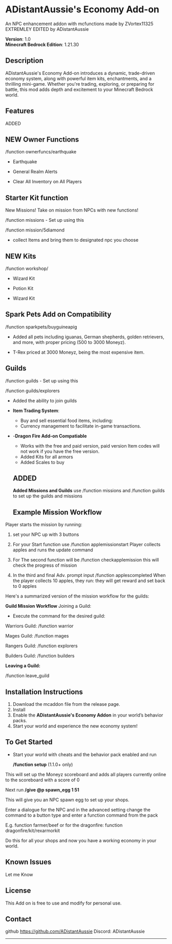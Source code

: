 # ADistantAussie's Economy Add-on

An NPC enhancement addon with mcfunctions made by ZVortex11325 EXTREMLEY EDITED by ADistantAussie

**Version**: 1.0  
**Minecraft Bedrock Edition**: 1.21.30

## Description

ADistantAussie's Economy Add-on introduces a dynamic, trade-driven economy system, along with powerful item kits, enchantments, and a thrilling mini-game. Whether you're trading, exploring, or preparing for battle, this mod adds depth and excitement to your Minecraft Bedrock world.

## Features

  ADDED

##  **NEW Owner Functions** 

/function ownerfuncs/earthquake

 - Earthquake

 - General Realm Alerts 

 - Clear All Inventory on All Players 



  ## **Starter Kit function**

  New Missions! Take on mission from NPCs with new functions!

/function missions - Set up using this

/function mission/5diamond



 - collect Items and bring them to designated npc you choose

## NEW **Kits**

/function workshop/

  - Wizard Kit

 -  Potion Kit

 - Wizard Kit

## **Spark Pets Add on Compatibility**

/function sparkpets/buyguineapig

  - Added all pets including iguanas, German shepherds, golden retrievers, and more, with proper pricing (500 to 3000 Moneyz).

  - T-Rex priced at 3000 Moneyz, being the most expensive item.

## **Guilds**

/function guilds - Set up using this

/function guilds/explorers

- Added the ability to join guilds

- **Item Trading System**: 
  -  Buy and sell essential food items, including:
  - Currency management to facilitate in-game transactions.
  
- -**Dragon Fire Add-on Compatiable**
  - Works with the free and paid version, paid version Item codes will not work if you have the free version. 
  - Added Kits for all armors 
  - Added Scales to buy 
  

  ## ADDED

  **Added Missions and Guilds**
  use /function missions and /function guilds
  to set up the guilds and missions

  ## Example Mission Workflow
Player starts the mission by running:

1. set your NPC up with 3 buttons
  
2.  For your Start function use /function applemissionstart
Player collects apples and runs the update command

3. For The second function will be /function checkapplemission this will check the progress of mission
  
5. In the third and final Adv. prompt input /function applescompleted
When the player collects 10 apples, they run: they will get reward and set back to 0 apples


Here's a summarized version of the mission workflow for the guilds:

**Guild Mission Workflow**
Joining a Guild:

- Execute the command for the desired guild:

Warriors Guild: /function warrior

Mages Guild: /function mages

Rangers Guild: /function explorers

Builders Guild: /function builders

**Leaving a Guild:**

/function leave_guild



## Installation Instructions

1. Download the mcaddon file from the release page.
2. Install
3. Enable the **ADistantAussie's Economy Addon** in your world’s behavior packs.
4. Start your world and experience the new economy system!

## To Get Started
  - Start your world with cheats and the behavior pack enabled and run

       **/function setup** (1.1.0+ only)

This will set up the Moneyz scoreboard and adds all players currently online to the scoreboard with a score of 0

Next run **/give @p spawn_egg 1 51**

This will give you an NPC spawn egg to set up your shops.

Enter a dialogue for the NPC and in the advanced setting change the command to a button type and enter a function command from the pack

E.g. function farmer/beef or for the dragonfire: function dragonfire/kit/rexarmorkit

Do this for all your shops and now you have a working economy in your world.


## Known Issues
Let me Know

## License

This Add on is free to use and modify for personal use.

## Contact

github
https://github.com/ADistantAussie
Discord: ADistantAussie

---

